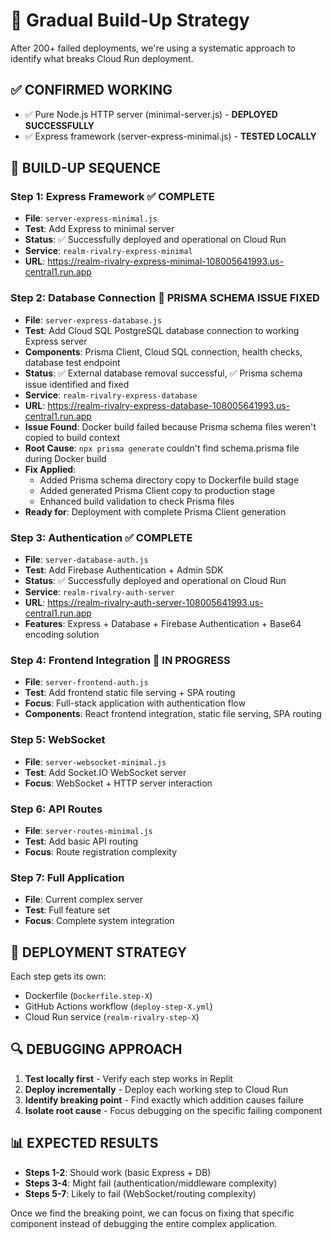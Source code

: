 # 🔄 Gradual Build-Up Strategy

After 200+ failed deployments, we're using a systematic approach to identify what breaks Cloud Run deployment.

## ✅ **CONFIRMED WORKING**
- ✅ Pure Node.js HTTP server (minimal-server.js) - **DEPLOYED SUCCESSFULLY**
- ✅ Express framework (server-express-minimal.js) - **TESTED LOCALLY**

## 🎯 **BUILD-UP SEQUENCE**

### **Step 1: Express Framework** ✅ COMPLETE
- **File**: `server-express-minimal.js`
- **Test**: Add Express to minimal server
- **Status**: ✅ Successfully deployed and operational on Cloud Run
- **Service**: `realm-rivalry-express-minimal`
- **URL**: https://realm-rivalry-express-minimal-108005641993.us-central1.run.app

### **Step 2: Database Connection** 🔧 PRISMA SCHEMA ISSUE FIXED
- **File**: `server-express-database.js` 
- **Test**: Add Cloud SQL PostgreSQL database connection to working Express server
- **Components**: Prisma Client, Cloud SQL connection, health checks, database test endpoint
- **Status**: ✅ External database removal successful, ✅ Prisma schema issue identified and fixed
- **Service**: `realm-rivalry-express-database`
- **URL**: https://realm-rivalry-express-database-108005641993.us-central1.run.app
- **Issue Found**: Docker build failed because Prisma schema files weren't copied to build context
- **Root Cause**: `npx prisma generate` couldn't find schema.prisma file during Docker build
- **Fix Applied**: 
  - Added Prisma schema directory copy to Dockerfile build stage
  - Added generated Prisma Client copy to production stage
  - Enhanced build validation to check Prisma files
- **Ready for**: Deployment with complete Prisma Client generation

### **Step 3: Authentication** ✅ COMPLETE
- **File**: `server-database-auth.js`
- **Test**: Add Firebase Authentication + Admin SDK
- **Status**: ✅ Successfully deployed and operational on Cloud Run
- **Service**: `realm-rivalry-auth-server`
- **URL**: https://realm-rivalry-auth-server-108005641993.us-central1.run.app
- **Features**: Express + Database + Firebase Authentication + Base64 encoding solution

### **Step 4: Frontend Integration** 🔧 IN PROGRESS
- **File**: `server-frontend-auth.js`
- **Test**: Add frontend static file serving + SPA routing
- **Focus**: Full-stack application with authentication flow
- **Components**: React frontend integration, static file serving, SPA routing

### **Step 5: WebSocket**
- **File**: `server-websocket-minimal.js`
- **Test**: Add Socket.IO WebSocket server
- **Focus**: WebSocket + HTTP server interaction

### **Step 6: API Routes**
- **File**: `server-routes-minimal.js`
- **Test**: Add basic API routing
- **Focus**: Route registration complexity

### **Step 7: Full Application**
- **File**: Current complex server
- **Test**: Full feature set
- **Focus**: Complete system integration

## 🎯 **DEPLOYMENT STRATEGY**

Each step gets its own:
- Dockerfile (`Dockerfile.step-X`)
- GitHub Actions workflow (`deploy-step-X.yml`)
- Cloud Run service (`realm-rivalry-step-X`)

## 🔍 **DEBUGGING APPROACH**

1. **Test locally first** - Verify each step works in Replit
2. **Deploy incrementally** - Deploy each working step to Cloud Run
3. **Identify breaking point** - Find exactly which addition causes failure
4. **Isolate root cause** - Focus debugging on the specific failing component

## 📊 **EXPECTED RESULTS**

- **Steps 1-2**: Should work (basic Express + DB)
- **Steps 3-4**: Might fail (authentication/middleware complexity)
- **Steps 5-7**: Likely to fail (WebSocket/routing complexity)

Once we find the breaking point, we can focus on fixing that specific component instead of debugging the entire complex application.